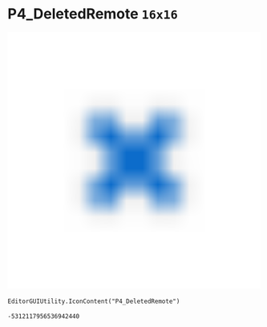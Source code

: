 # P4_DeletedRemote `16x16`
<img src="/img/P4_DeletedRemote.png" width=512 height=512>

``` CSharp
EditorGUIUtility.IconContent("P4_DeletedRemote")
```
```
-5312117956536942440
```
